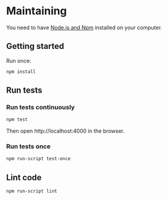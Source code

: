 # Maintaining

You need to have [Node.js and Npm](https://nodejs.org/) installed on your computer.

## Getting started

Run once:

```sh
npm install
```

## Run tests

### Run tests continuously

```sh
npm test
```

Then open http://localhost:4000 in the browser.

### Run tests once

```sh
npm run-script test-once
```

## Lint code

```sh
npm run-script lint
```
